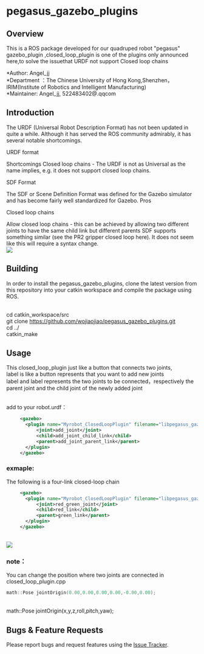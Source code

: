 # pegasus_gazebo_plugins

## Overview
This is a ROS package developed for our quadruped robot "pegasus" gazebo_plugin ,closed_loop_plugin is one of the plugins only announced here,to solve the issuethat URDF not support Closed loop chains 

*Author: Angel_jj
<br>*Department ：The Chinese University of Hong Kong,Shenzhen，IRIM(Institute of Robotics and Intelligent Manufacturing)
<br>*Maintainer: Angel_jj, 522483402@.qqcom

## Introduction

The URDF (Universal Robot Description Format) has not been updated in quite a while. Although it has served the ROS community admirably, it has several notable shortcomings.

URDF format

Shortcomings
Closed loop chains - The URDF is not as Universal as the name implies, e.g. it does not support closed loop chains.

SDF Format

The SDF or Scene Definition Format was defined for the Gazebo simulator and has become fairly well standardized for Gazebo. 
Pros

Closed loop chains

Allow closed loop chains - this can be achieved by allowing two different joints to have the same child link but different parents
SDF supports something similar (see the PR2 gripper closed loop here).
It does not seem like this will require a syntax change.
<br>![](https://github.com/wojiaojiao/pegasus_gazebo_plugins/raw/master/doc/diagram2.png) 
## Building
In order to install the pegasus_gazebo_plugins, clone the latest version from this repository into your catkin workspace and compile the package using ROS.

<br>cd catkin_workspace/src
<br>git clone https://github.com/wojiaojiao/pegasus_gazebo_plugins.git
<br>cd ../
<br>catkin_make

## Usage
This closed_loop_plugin just like a button that connects two joints,
<br>label <joint> is like a button represents that you want to add new joints 
<br>label <child> and label <parent> represents the two joints to be connected，respectively the parent joint and the child joint of the newly added joint

<br>add to your robot.urdf：

```XML
     <gazebo>
       <plugin name="Myrobot_ClosedLoopPlugin" filename="libpegasus_gazebo_closed_loop_plugin.so">
           <joint>add_joint</joint>
           <child>add_joint_child_link</child>
           <parent>add_joint_parent_link</parent>
       </plugin>
     </gazebo>
```
### exmaple:
The following is a four-link closed-loop chain
```XML
     <gazebo>
       <plugin name="Myrobot_ClosedLoopPlugin" filename="libpegasus_gazebo_closed_loop_plugin.so">
           <joint>red_green_joint</joint>
           <child>red_link</child>
           <parent>green_link</parent>
       </plugin>
     </gazebo>
```
<br>![](https://github.com/wojiaojiao/pegasus_gazebo_plugins/raw/master/doc/diagram1.png) 
### note：
You can change the position where two joints are connected in closed_loop_plugin.cpp

```cpp
math::Pose jointOrigin(0.00,0.00,0.00,0.00,-0.00,0.00);
```
<br>math::Pose jointOrigin(x,y,z,roll,pitch,yaw);

## Bugs & Feature Requests
Please report bugs and request features using the [Issue Tracker](https://github.com/wojiaojiao/pegasus_gazebo_plugins/issues).


